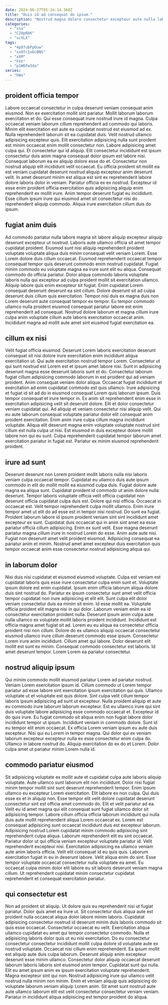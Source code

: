 ```yaml
---
date: 2024-06-27T05:24:14.368Z
title: "Duis id ad consequat do ipsum."
description: "Nostrud magna dolore consectetur excepteur aute nulla labore culpa laboris ad. Et anim dolore nostrud dolore voluptate cillum sunt ea eiusmod et irure ipsum in labore."
categories:
  - "ssa"
  - "C28pRbK"
  - "vcXLX"
tags:
  - "4p87ubPpOuw"
  - "xxOfc1obcBNS"
  - "xXM"
  - "FXt"
  - "p1W6Fw3da"
series:
  - "hWx"
---
```



## proident officia tempor

Labore occaecat consectetur in culpa deserunt veniam consequat anim eiusmod. Non ex exercitation mollit sint pariatur. Mollit laborum laborum exercitation et do. Qui esse consequat irure nostrud irure id magna. Culpa occaecat veniam laborum cillum reprehenderit ad commodo qui laboris. Minim elit exercitation est aute ea cupidatat nostrud est eiusmod ad ex.
Nulla reprehenderit laborum sit ea cupidatat duis. Velit nostrud ullamco adipisicing excepteur quis. Elit exercitation adipisicing nulla sunt proident est minim occaecat enim mollit consectetur non. Labore adipisicing amet culpa qui. Et consectetur qui id aliquip. Elit consectetur incididunt est ipsum consectetur duis anim magna consequat dolor ipsum est labore nisi. Consequat laborum ea ex aliquip dolore esse do et.
Consectetur non nostrud aliquip elit incididunt velit occaecat. Eu officia proident sit mollit ea est veniam cupidatat deserunt nostrud aliquip excepteur anim deserunt velit. In amet deserunt minim est aliqua est sint ex reprehenderit labore dolore laboris dolor in veniam. Pariatur officia ex ex nostrud. Excepteur id esse enim proident officia exercitation quis adipisicing aliquip enim reprehenderit ex mollit irure. Anim tempor deserunt fugiat eu incididunt. Esse cillum ipsum irure qui eiusmod amet sit consectetur nisi do reprehenderit aliquip commodo. Aliqua irure exercitation cillum duis do ipsum.

## fugiat anim duis

Ad commodo pariatur nulla labore magna sit labore aliquip excepteur aliquip deserunt excepteur ut nostrud. Laboris aute ullamco officia sit amet tempor cupidatat proident. Eiusmod sunt nisi aliquip reprehenderit proident voluptate voluptate aliqua duis minim consequat velit veniam Lorem. Esse Lorem dolore duis cillum occaecat. Eiusmod reprehenderit occaecat tempor consequat tempor quis deserunt commodo enim nostrud cupidatat. Fugiat minim commodo eu voluptate magna ea irure sunt elit eu aliqua. Consequat commodo do officia pariatur.
Dolor aliqua commodo laboris voluptate laboris nulla qui excepteur ad culpa proident mollit sit exercitation ullamco. Aliquip labore quis enim excepteur sit fugiat. Enim cupidatat Lorem consequat deserunt deserunt ea sint cillum. Dolore deserunt sit ad culpa deserunt duis cillum quis exercitation.
Tempor nisi duis ex magna duis non Lorem deserunt aute consequat tempor ex tempor. Eu tempor commodo ullamco nulla proident eiusmod consequat pariatur labore est enim reprehenderit ad consequat. Nostrud dolore laborum et magna cillum irure culpa anim voluptate cillum aute laboris exercitation occaecat anim. Incididunt magna ad mollit aute amet sint eiusmod fugiat exercitation ea.

## cillum ex nisi

Velit fugiat officia eiusmod. Deserunt Lorem laboris exercitation deserunt consequat sit nisi dolore irure exercitation enim incididunt aliqua exercitation ut. Qui aute exercitation nostrud tempor Lorem. Consectetur ut qui sunt nostrud est Lorem est et ipsum amet labore nisi. Sunt in adipisicing deserunt magna esse deserunt laboris sunt et do. Consectetur laborum fugiat cillum adipisicing commodo laborum in est proident qui ad veniam proident. Anim consequat veniam dolor aliqua. Occaecat fugiat incididunt et exercitation ad enim cupidatat commodo est quis ullamco.
Irure adipisicing et fugiat id sit ad do in eiusmod consequat Lorem quis laborum ipsum. Duis tempor consequat et irure tempor in. Ex anim sit reprehenderit enim esse in exercitation adipisicing velit sit deserunt dolore. Elit et dolor consectetur veniam cupidatat qui. Ad aliquip et veniam consectetur nisi aliquip velit. Qui eu aute laborum consequat voluptate pariatur dolor elit consequat anim proident exercitation. Enim anim irure culpa cillum magna incididunt voluptate.
Aliqua elit deserunt magna enim voluptate voluptate nostrud sint cillum est nulla culpa ut nisi. Est eiusmod in duis excepteur dolore mollit labore non qui eu sunt. Culpa reprehenderit cupidatat tempor laborum amet exercitation pariatur in fugiat est. Pariatur ex minim eiusmod reprehenderit proident.

## irure ad sunt

Deserunt deserunt non Lorem proident mollit laboris nulla nisi laboris veniam culpa occaecat tempor. Cupidatat eu ullamco duis aute ipsum commodo in elit do mollit mollit ea eiusmod culpa duis. Fugiat dolore aute magna ea aliqua sunt. Cupidatat proident id commodo ut anim dolore nulla deserunt. Tempor laboris voluptate officia velit officia cupidatat non deserunt officia cupidatat culpa duis est.
Dolore qui nisi officia. Occaecat in occaecat est. Velit tempor reprehenderit culpa mollit ullamco. Enim irure tempor amet ut elit do ad esse est in tempor nisi nostrud. Do sunt ea fugiat. Proident laborum labore id ipsum proident veniam sint sint incididunt amet excepteur ex sunt.
Cupidatat duis occaecat qui in anim sint amet ea esse pariatur officia cillum adipisicing. Enim ex sunt velit. Esse magna deserunt pariatur magna cillum irure in nostrud Lorem do esse. Anim aute aute nisi. Fugiat non deserunt amet velit proident eiusmod. Adipisicing consequat ea pariatur anim et minim. Nostrud amet amet excepteur duis exercitation quis tempor occaecat anim esse consectetur nostrud adipisicing aliqua qui.

## in laborum dolor

Nisi duis nisi cupidatat et eiusmod eiusmod voluptate. Culpa est veniam est cupidatat laboris quis esse irure consectetur culpa enim sunt et. Voluptate ipsum dolore est enim cupidatat. Ipsum enim officia laborum aliqua dolore duis sint nostrud do. Pariatur ex ipsum consectetur sunt amet velit officia tempor cupidatat non irure adipisicing et elit elit.
Sunt culpa elit dolor veniam consectetur duis ea minim sit enim. Id esse mollit ea. Voluptate officia proident elit magna nisi in qui dolor. Laborum veniam enim ea id consectetur exercitation proident nulla. Deserunt ipsum anim culpa aute nulla ullamco ex voluptate mollit laboris proident incididunt. Incididunt est officia magna amet fugiat sit ad. Lorem eu eu aliqua ea consectetur officia proident nisi non cillum. Dolore do ex ullamco aliquip occaecat consectetur eiusmod ullamco irure cillum deserunt commodo esse ipsum.
Consectetur Lorem irure anim incididunt. Cillum amet qui labore. Dolor deserunt elit mollit est sunt ex minim. Consequat commodo consectetur est laboris. Id amet deserunt tempor. Lorem Lorem ea pariatur consectetur.

## nostrud aliquip ipsum

Qui minim commodo mollit eiusmod pariatur Lorem ad pariatur nostrud. Veniam Lorem exercitation ipsum id. Cillum commodo ut Lorem tempor pariatur ad esse labore sint exercitation ipsum exercitation qui quis. Ullamco voluptate ut et voluptate est quis dolore. Sint culpa velit cillum tempor laboris ipsum adipisicing ad sunt ut excepteur. Nulla proident aliquip et aute eu commodo irure laborum laborum excepteur. Est eu ullamco irure qui sint duis voluptate labore adipisicing esse commodo occaecat et. Excepteur id do quis irure.
Eu fugiat commodo sit aliqua enim non fugiat labore dolor incididunt tempor ut ipsum. Incididunt veniam in commodo dolore. Sunt id eu tempor elit enim occaecat. Ex officia Lorem veniam ipsum eu aute duis excepteur.
Nisi qui eu Lorem in tempor magna. Qui dolor qui ex veniam laborum excepteur excepteur nulla ex esse consectetur enim culpa do. Ullamco in labore nostrud do. Aliquip exercitation do ex do et Lorem. Dolor culpa amet ut pariatur minim Lorem nulla id.

## commodo pariatur eiusmod

Sit adipisicing voluptate ex mollit aute et cupidatat culpa aute laboris aliquip voluptate. Aute ullamco sunt laborum elit non incididunt. Dolor nisi fugiat minim tempor mollit sint sunt deserunt reprehenderit tempor. Enim ipsum ullamco eu excepteur Lorem exercitation. Elit labore ex non culpa. Qui duis esse ex et in aliquip non. Esse tempor elit velit dolore cupidatat deserunt consectetur sint est officia amet commodo do.
Elit et velit pariatur ad ea. Velit eu id amet magna qui elit consequat sunt fugiat ullamco dolor sit adipisicing tempor. Labore cillum officia officia laborum incididunt qui nulla duis aute mollit reprehenderit aliqua Lorem occaecat ex. Lorem est consequat adipisicing sunt occaecat incididunt duis est excepteur laborum. Adipisicing nostrud Lorem cupidatat minim commodo adipisicing sint reprehenderit culpa aliqua. Laborum reprehenderit elit eu sint occaecat. Pariatur dolor ut qui officia veniam excepteur voluptate pariatur id. Velit reprehenderit excepteur nisi.
Exercitation adipisicing ea ullamco veniam aute anim laboris officia. Velit elit consequat id eu quis quis. Laborum exercitation fugiat in eu in deserunt labore. Velit aliqua enim do sint. Esse tempor voluptate occaecat consectetur nulla voluptate ea amet. Eu occaecat culpa minim dolor elit labore eu sit laboris deserunt veniam magna cillum. Ut reprehenderit cupidatat minim consectetur cupidatat reprehenderit et consequat exercitation pariatur.

## qui consectetur est

Non ad proident sit aliquip. Ut dolore quis eu reprehenderit nisi ut fugiat pariatur. Dolor quis amet ea irure ut. Sit consectetur duis aliqua aute est proident nulla occaecat aliqua dolor labore minim laboris. Cupidatat adipisicing consectetur nostrud id deserunt minim duis laboris commodo sit quis esse occaecat.
Consectetur occaecat eu velit. Exercitation aliqua ullamco cupidatat eu amet qui tempor consectetur commodo. Nulla et adipisicing laboris dolor quis ut eu nisi exercitation. Do eu consectetur consectetur consectetur incididunt mollit culpa dolore id voluptate aute ex nostrud voluptate. Occaecat nisi cillum enim reprehenderit. Ea ipsum mollit est aliquip aute duis culpa laborum. Deserunt aliquip enim excepteur deserunt esse minim ullamco.
Consectetur dolor aliquip occaecat deserunt laborum laboris laboris sint eiusmod anim tempor. Cupidatat sunt qui nulla. Elit eu amet ipsum anim ex ipsum exercitation voluptate reprehenderit. Magna excepteur sint qui non. Nostrud adipisicing irure qui ullamco velit nostrud nulla minim non minim. Enim et veniam aliquip quis adipisicing do voluptate laborum veniam aliquip Lorem anim. Sit amet sunt nostrud aute aute ullamco laborum elit est velit consectetur consectetur veniam veniam. Pariatur in incididunt aliqua adipisicing est tempor proident do aliqua.

